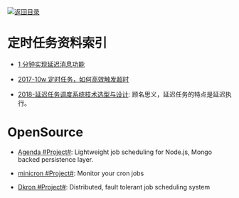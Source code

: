 [![返回目录](https://user-images.githubusercontent.com/5803001/38079637-ff0abcf0-3371-11e8-9b76-ad651620afc7.jpg)](https://github.com/wx-chevalier/Awesome-Lists)

# 定时任务资料索引

- [1 分钟实现延迟消息功能](http://6me.us/wVHFB)

- [2017-10w 定时任务，如何高效触发超时](http://6me.us/gZ8)

- [2018-延迟任务调度系统技术选型与设计](http://blog.csdn.net/yigezei/article/details/79286225): 顾名思义，延迟任务的特点是延迟执行。

# OpenSource

- [Agenda #Project#](https://github.com/agenda/agenda): Lightweight job scheduling for Node.js, Mongo backed persistence layer.

- [minicron #Project#](https://github.com/jamesrwhite/minicron): Monitor your cron jobs

- [Dkron #Project#](https://github.com/victorcoder/dkron): Distributed, fault tolerant job scheduling system
